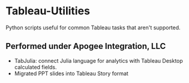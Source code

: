 # Tableau-Utilities
Python scripts useful for common Tableau tasks that aren't supported. 

## Performed under Apogee Integration, LLC
- TabJulia: connect Julia language for analytics with Tableau Desktop calculated fields.
- Migrated PPT slides into Tableau Story format


